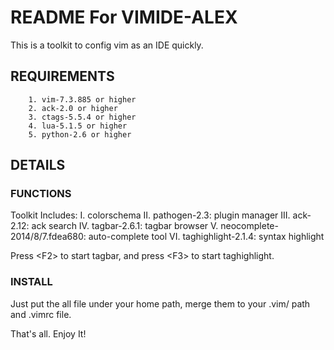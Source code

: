 README For VIMIDE-ALEX
================================

This is a toolkit to config vim as an IDE quickly.

REQUIREMENTS
--------------------------------

		1. vim-7.3.885 or higher
		2. ack-2.0 or higher
		3. ctags-5.5.4 or higher
		4. lua-5.1.5 or higher
		5. python-2.6 or higher

DETAILS
--------------------------------

### FUNCTIONS

Toolkit Includes:
		I.      colorschema
		II.     pathogen-2.3:                   plugin manager
		III.    ack-2.12:                       ack search
		IV.     tagbar-2.6.1:                   tagbar browser
		V.      neocomplete-2014/8/7.fdea680:   auto-complete tool
		VI.     taghighlight-2.1.4:             syntax highlight

Press \<F2\> to start tagbar, and press \<F3\> to start taghighlight.

### INSTALL

Just put the all file under your home path, merge them to your .vim/ path and .vimrc file.

That's all. Enjoy It!

